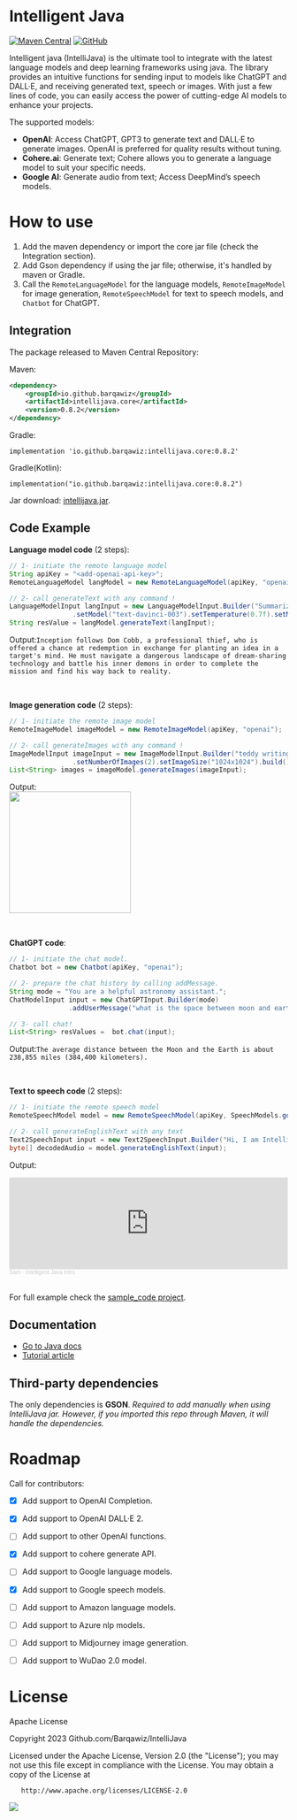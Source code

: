 # Intelligent Java

[![Maven Central](https://img.shields.io/maven-central/v/io.github.barqawiz/intellijava.core?style=for-the-badge)](https://central.sonatype.com/artifact/io.github.barqawiz/intellijava.core/0.8.2)
[![GitHub](https://img.shields.io/github/license/Barqawiz/IntelliJava?style=for-the-badge)](https://opensource.org/licenses/Apache-2.0)

Intelligent java (IntelliJava) is the ultimate tool to integrate with the latest language models and deep learning frameworks using java. The library provides an intuitive functions for sending input to models like ChatGPT and DALL·E, and receiving generated text, speech or images. With just a few lines of code, you can easily access the power of cutting-edge AI models to enhance your projects.

The supported models:
- **OpenAI**: Access ChatGPT, GPT3 to generate text and DALL·E to generate images. OpenAI is preferred for quality results without tuning.
- **Cohere.ai**: Generate text; Cohere allows you to generate a language model to suit your specific needs.
- **Google AI**: Generate audio from text; Access DeepMind’s speech models.

# How to use

1. Add the maven dependency or import the core jar file (check the Integration section).
2. Add Gson dependency if using the jar file; otherwise, it's handled by maven or Gradle.
3. Call the ``RemoteLanguageModel`` for the language models, ``RemoteImageModel`` for image generation, ``RemoteSpeechModel`` for text to speech models, and ``Chatbot`` for ChatGPT.

## Integration
The package released to Maven Central Repository:

Maven:
```xml
<dependency>
    <groupId>io.github.barqawiz</groupId>
    <artifactId>intellijava.core</artifactId>
    <version>0.8.2</version>
</dependency>
```

Gradle:

```
implementation 'io.github.barqawiz:intellijava.core:0.8.2'
```

Gradle(Kotlin):
```
implementation("io.github.barqawiz:intellijava.core:0.8.2")
```

Jar download:
[intellijava.jar](https://repo1.maven.org/maven2/io/github/barqawiz/intellijava.core/0.8.2/intellijava.core-0.8.2.jar).

## Code Example
**Language model code** (2 steps):
```java
// 1- initiate the remote language model
String apiKey = "<add-openai-api-key>";
RemoteLanguageModel langModel = new RemoteLanguageModel(apiKey, "openai");

// 2- call generateText with any command !
LanguageModelInput langInput = new LanguageModelInput.Builder("Summarize the plot of the 'Inception' movie in two sentences")
                .setModel("text-davinci-003").setTemperature(0.7f).setMaxTokens(50).build();
String resValue = langModel.generateText(langInput);
```
Output:```Inception follows Dom Cobb, a professional thief, who is offered a chance at redemption in exchange for planting an idea in a target's mind. He must navigate a dangerous landscape of dream-sharing technology and battle his inner demons in order to complete the mission and find his way back to reality.```

<br>

**Image generation code** (2 steps):
```java
// 1- initiate the remote image model
RemoteImageModel imageModel = new RemoteImageModel(apiKey, "openai");

// 2- call generateImages with any command !
ImageModelInput imageInput = new ImageModelInput.Builder("teddy writing a blog in times square")
                .setNumberOfImages(2).setImageSize("1024x1024").build();
List<String> images = imageModel.generateImages(imageInput);
```
Output:<br>
<img src="images/response_image.png" height="220px">

<br>

**ChatGPT code**:
```java
// 1- initiate the chat model.
Chatbot bot = new Chatbot(apiKey, "openai");

// 2- prepare the chat history by calling addMessage.
String mode = "You are a helpful astronomy assistant.";
ChatModelInput input = new ChatGPTInput.Builder(mode)
               .addUserMessage("what is the space between moon and earth").build();

// 3- call chat!
List<String> resValues =  bot.chat(input);
```
Output:``` The average distance between the Moon and the Earth is about 238,855 miles (384,400 kilometers). ```

<br>

**Text to speech code** (2 steps):
```java
// 1- initiate the remote speech model
RemoteSpeechModel model = new RemoteSpeechModel(apiKey, SpeechModels.google);

// 2- call generateEnglishText with any text
Text2SpeechInput input = new Text2SpeechInput.Builder("Hi, I am Intelligent Java.").build();
byte[] decodedAudio = model.generateEnglishText(input);
```
Output:
<iframe width="100%" height="166" scrolling="no" frameborder="no" allow="autoplay" src="https://w.soundcloud.com/player/?url=https%3A//api.soundcloud.com/tracks/1450836247&color=%2328262c&auto_play=false&hide_related=false&show_comments=true&show_user=true&show_reposts=false&show_teaser=true"></iframe><div style="font-size: 10px; color: #cccccc;line-break: anywhere;word-break: normal;overflow: hidden;white-space: nowrap;text-overflow: ellipsis; font-family: Interstate,Lucida Grande,Lucida Sans Unicode,Lucida Sans,Garuda,Verdana,Tahoma,sans-serif;font-weight: 100;"><a href="https://soundcloud.com/sam-572736789" title="Sam" target="_blank" style="color: #cccccc; text-decoration: none;">Sam</a> · <a href="https://soundcloud.com/sam-572736789/intelligent-java-intro" title="Intelligent Java Intro" target="_blank" style="color: #cccccc; text-decoration: none;">Intelligent Java Intro</a></div>

<br>

For full example check the [sample_code project](https://github.com/Barqawiz/IntelliJava/tree/main/sample_code).

## Documentation
- [Go to Java docs](https://barqawiz.github.io/IntelliJava/javadocs/)
- [Tutorial article](https://albarqawi.medium.com/intelligent-java-a-gateway-to-the-latest-ai-models-c08c09513672)


## Third-party dependencies
The only dependencies is **GSON**.
*Required to add manually when using IntelliJava jar. However, if you imported this repo through Maven, it will handle the dependencies.*

# Roadmap
Call for contributors:
- [x]  Add support to OpenAI Completion.
- [x]  Add support to OpenAI DALL·E 2.
- [ ]  Add support to other OpenAI functions.
- [x]  Add support to cohere generate API.
- [ ]  Add support to Google language models.
- [x]  Add support to Google speech models.
- [ ]  Add support to Amazon language models.
- [ ]  Add support to Azure nlp models.
- [ ]  Add support to Midjourney image generation.
- [ ]  Add support to WuDao 2.0 model.


# License
Apache License

Copyright 2023 Github.com/Barqawiz/IntelliJava

   Licensed under the Apache License, Version 2.0 (the "License");
   you may not use this file except in compliance with the License.
   You may obtain a copy of the License at

       http://www.apache.org/licenses/LICENSE-2.0

<img src="images/intelligent_java_header_footer.png">
